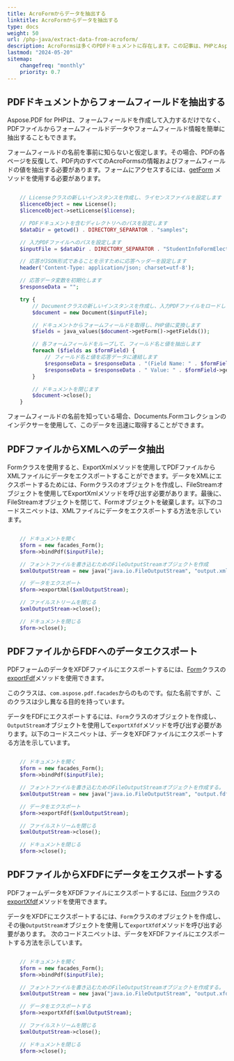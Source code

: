 ```yaml
---
title: AcroFormからデータを抽出する
linktitle: AcroFormからデータを抽出する
type: docs
weight: 50
url: /php-java/extract-data-from-acroform/
description: AcroFormsは多くのPDFドキュメントに存在します。この記事は、PHPとAspose.PDFを使用してAcroFormsからデータを抽出する方法を理解するのに役立ちます。
lastmod: "2024-05-20"
sitemap:
    changefreq: "monthly"
    priority: 0.7
---
```


## PDFドキュメントからフォームフィールドを抽出する

Aspose.PDF for PHPは、フォームフィールドを作成して入力するだけでなく、PDFファイルからフォームフィールドデータやフォームフィールド情報を簡単に抽出することもできます。

フォームフィールドの名前を事前に知らないと仮定します。その場合、PDFの各ページを反復して、PDF内のすべてのAcroFormsの情報およびフォームフィールドの値を抽出する必要があります。フォームにアクセスするには、[getForm](https://reference.aspose.com/pdf/java/com.aspose.pdf/Document#getForm--) メソッドを使用する必要があります。

```php

    // Licenseクラスの新しいインスタンスを作成し、ライセンスファイルを設定します
    $licenceObject = new License();
    $licenceObject->setLicense($license);

    // PDFドキュメントを含むディレクトリへのパスを設定します
    $dataDir = getcwd() . DIRECTORY_SEPARATOR . "samples";

    // 入力PDFファイルへのパスを設定します
    $inputFile = $dataDir . DIRECTORY_SEPARATOR . "StudentInfoFormElectronic.pdf";

    // 応答がJSON形式であることを示すために応答ヘッダーを設定します
    header('Content-Type: application/json; charset=utf-8');

    // 応答データ変数を初期化します
    $responseData = "";

    try {
        // Documentクラスの新しいインスタンスを作成し、入力PDFファイルをロードします
        $document = new Document($inputFile);

        // ドキュメントからフォームフィールドを取得し、PHP値に変換します
        $fields = java_values($document->getForm()->getFields());

        // 各フォームフィールドをループして、フィールド名と値を抽出します
        foreach ($fields as $formField) {
            // フィールド名と値を応答データに連結します
            $responseData = $responseData . "(Field Name: " . $formField->getPartialName() . " |";
            $responseData = $responseData . " Value: " . $formField->getValue() . "),";
        }

        // ドキュメントを閉じます
        $document->close();
    }
```


フォームフィールドの名前を知っている場合、Documents.Formコレクションのインデクサーを使用して、このデータを迅速に取得することができます。

## PDFファイルからXMLへのデータ抽出

Formクラスを使用すると、ExportXmlメソッドを使用してPDFファイルからXMLファイルにデータをエクスポートすることができます。データをXMLにエクスポートするためには、Formクラスのオブジェクトを作成し、FileStreamオブジェクトを使用してExportXmlメソッドを呼び出す必要があります。最後に、FileStreamオブジェクトを閉じて、Formオブジェクトを破棄します。以下のコードスニペットは、XMLファイルにデータをエクスポートする方法を示しています。

```php

    // ドキュメントを開く
    $form = new facades_Form();
    $form->bindPdf($inputFile);

    // フォントファイルを書き込むためのFileOutputStreamオブジェクトを作成
    $xmlOutputStream = new java("java.io.FileOutputStream", "output.xml");

    // データをエクスポート
    $form->exportXml($xmlOutputStream);

    // ファイルストリームを閉じる
    $xmlOutputStream->close();

    // ドキュメントを閉じる
    $form->close();
```

## PDFファイルからFDFへのデータエクスポート

PDFフォームのデータをXFDFファイルにエクスポートするには、[Form](https://reference.aspose.com/pdf/java/com.aspose.pdf.facades/Form)クラスの[exportFdf](https://reference.aspose.com/pdf/java/com.aspose.pdf.facades/Form#exportFdf-java.io.OutputStream-)メソッドを使用できます。

このクラスは、`com.aspose.pdf.facades`からのものです。似た名前ですが、このクラスは少し異なる目的を持っています。

データをFDFにエクスポートするには、`Form`クラスのオブジェクトを作成し、`OutputStream`オブジェクトを使用して`exportXfdf`メソッドを呼び出す必要があります。以下のコードスニペットは、データをXFDFファイルにエクスポートする方法を示しています。

```php

    // ドキュメントを開く
    $form = new facades_Form();
    $form->bindPdf($inputFile);

    // フォントファイルを書き込むためのFileOutputStreamオブジェクトを作成する。
    $xmlOutputStream = new java("java.io.FileOutputStream", "output.fdf");

    // データをエクスポート
    $form->exportFdf($xmlOutputStream);

    // ファイルストリームを閉じる
    $xmlOutputStream->close();

    // ドキュメントを閉じる
    $form->close();
```

## PDFファイルからXFDFにデータをエクスポートする

PDFフォームデータをXFDFファイルにエクスポートするには、[Form](https://reference.aspose.com/pdf/java/com.aspose.pdf.facades/Form)クラスの[exportXfdf](https://reference.aspose.com/pdf/java/com.aspose.pdf.facades/Form#exportXfdf-java.io.OutputStream-)メソッドを使用できます。

データをXFDFにエクスポートするには、`Form`クラスのオブジェクトを作成し、その後`OutputStream`オブジェクトを使用して`exportXfdf`メソッドを呼び出す必要があります。
次のコードスニペットは、データをXFDFファイルにエクスポートする方法を示しています。

```php

    // ドキュメントを開く
    $form = new facades_Form();
    $form->bindPdf($inputFile);

    // フォントファイルを書き込むためのFileOutputStreamオブジェクトを作成する。
    $xmlOutputStream = new java("java.io.FileOutputStream", "output.xfdf");

    // データをエクスポートする
    $form->exportXfdf($xmlOutputStream);

    // ファイルストリームを閉じる
    $xmlOutputStream->close();

    // ドキュメントを閉じる
    $form->close();
```